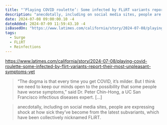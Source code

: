 ```yaml
---
title: "‘Playing COVID roulette’: Some infected by FLiRT variants report their most unpleasant symptoms yet"
description: "anecdotally, including on social media sites, people are expressing shock at how sick they’ve become from the latest subvariants, which have been collectively nicknamed FLiRT."
date: 2024-07-08 09:00:00.10 -4
dateAdded: 2024-07-09 11:59:43.10 -4
isBasedOn: "https://www.latimes.com/california/story/2024-07-08/playing-covid-roulette-some-infected-by-flirt-variants-report-their-most-unpleasant-symptoms-yet"
tags:
  - Surge
  - FLiRT
  - Reinfections
---
```


https://www.latimes.com/california/story/2024-07-08/playing-covid-roulette-some-infected-by-flirt-variants-report-their-most-unpleasant-symptoms-yet

> “The dogma is that every time you get COVID, it’s milder. But I think we need to keep our minds open to the possibility that some people have worse symptoms,” said Dr. Peter Chin-Hong, a UC San Francisco infectious diseases expert. [...]

> anecdotally, including on social media sites, people are expressing shock at how sick they’ve become from the latest subvariants, which have been collectively nicknamed FLiRT.
